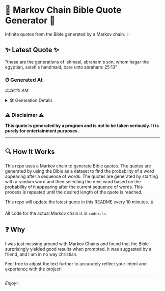 # 📖 Markov Chain Bible Quote Generator 📖

Infinite quotes from the Bible generated by a Markov chain. ✨

## ✨ Latest Quote ✨
"these are the generations of ishmael, abraham's son, whom hagar the egyptian, sarah's handmaid, bare unto abraham: 25:13"

### ⏰ Generated At
*4:46:10 AM*

<details>
    <summary>🛠️ Generation Details</summary>
    <p>
        <strong>🌱 Seed:</strong> these<br>
        <strong>🔄 Iterations:</strong> 17<br>
        <strong>📜 Context History:</strong><br>[ these ]: are<br>[ these, are ]: the<br>[ these, are, the ]: generations<br>[ these, are, the, generations ]: of<br>[ these, are, the, generations, of ]: ishmael,<br>[ these, are, the, generations, of, ishmael, ]: abraham's<br>[ are, the, generations, of, ishmael,, abraham's ]: son,<br>[ the, generations, of, ishmael,, abraham's, son, ]: whom<br>[ generations, of, ishmael,, abraham's, son,, whom ]: hagar<br>[ of, ishmael,, abraham's, son,, whom, hagar ]: the<br>[ ishmael,, abraham's, son,, whom, hagar, the ]: egyptian,<br>[ abraham's, son,, whom, hagar, the, egyptian, ]: sarah's<br>[ son,, whom, hagar, the, egyptian,, sarah's ]: handmaid,<br>[ whom, hagar, the, egyptian,, sarah's, handmaid, ]: bare<br>[ hagar, the, egyptian,, sarah's, handmaid,, bare ]: unto<br>[ the, egyptian,, sarah's, handmaid,, bare, unto ]: abraham:<br>[ egyptian,, sarah's, handmaid,, bare, unto, abraham: ]: 25:13<br>
    </p>
</details>

### ⚠️ Disclaimer ⚠️
**This quote is generated by a program and is not to be taken seriously. It is purely for entertainment purposes.**

---

## 🔍 How It Works

This repo uses a Markov chain to generate Bible quotes. The quotes are generated by using the Bible as a dataset to find the probability of a word appearing after a sequence of words. The quotes are generated by starting with a random word and then selecting the next word based on the probability of it appearing after the current sequence of words. This process is repeated until the desired length of the quote is reached.

This repo will update the latest quote in this README every 10 minutes. ⏳

All code for the actual Markov chain is in `index.ts`.

## ❓ Why

I was just messing around with Markov Chains and found that the Bible surprisingly yielded good results when prompted. 
It was suggested by a friend, and I am in no way christian.

Feel free to adjust the text further to accurately reflect your intent and experience with the project!

---

*Enjoy*✨
